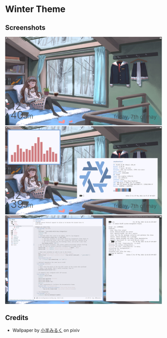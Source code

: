 Winter Theme
============

## Screenshots

![empty desktop](https://raw.githubusercontent.com/Sorixelle/dotfiles/master/home/themes/winter/screenshots/desktop.png)
![terminals](https://raw.githubusercontent.com/Sorixelle/dotfiles/master/home/themes/winter/screenshots/terminals.png)
![emacs](https://raw.githubusercontent.com/Sorixelle/dotfiles/master/home/themes/winter/screenshots/emacs.png)

## Credits
- Wallpaper by [小半みるく](https://www.pixiv.net/en/artworks/77439270) on pixiv
